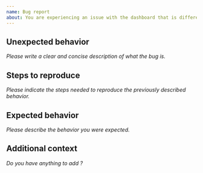 ```yaml
---
name: Bug report
about: You are experiencing an issue with the dashboard that is different than the documented or expected behavior
---
```


## Unexpected behavior

*Please write a clear and concise description of what the bug is.*

## Steps to reproduce

*Please indicate the steps needed to reproduce the previously described behavior.*

## Expected behavior

*Please describe the behavior you were expected.*

## Additional context

*Do you have anything to add ?*
